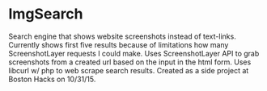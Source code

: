 # ImgSearch
Search engine that shows website screenshots instead of text-links. Currently shows first five results because of limitations how many ScreenshotLayer requests I could make. Uses ScreenshotLayer API to grab screenshots from a created url based on the input in the html form. Uses libcurl w/ php to web scrape search results. Created as a side project at Boston Hacks on 10/31/15.
